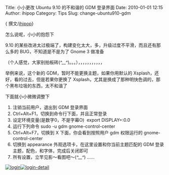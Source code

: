 Title: 小小更改 Ubuntu 9.10 的不和谐的 GDM 登录界面
Date: 2010-01-01 12:15
Author: ihipop
Category: Tips
Slug: change-ubuntu910-gdm

{ 撰文/[ihipop](http://ihipop.gicp.net/)}  
  
怎么说呢，小小的抱怨下

9.10
的某些改进太过极端了，构建变化太大，多，升级过度不平滑，而且还有那么多的
BUG，不知道是不是为了 Gnome 3 做准备

（个人感觉，大家别拍板砖(*^\_\_^*)。。。），，，，，，，，，，，

举例来说，这个新的 GDM，暂时不能更换主题，如果你用默认的
Xsplash，还好，看的过去，但是若果你更换了
Xsplash，尤其是换成了那种明快色调的，那个黑布垃圾的东西，太不和谐了

下面就小小微微调整下  

1.  注销当前用户，退出到 GDM 登录界面
2.  Ctrl+Alt+F1，切换到命令行下面，并且正常登录
3.  设定环境变量(是数字0，不是字幕O)  <span style="blue;">export
    DISPLAY=:0.0</span>
4.  运行下列命令 <span style="blue;">sudo -u gdm
    gnome-control-center</span>
5.  Ctrl+Alt+F7，切换到 X 下面，你会看到按照用户 gdm 权限运行的
    gnome-control-center
6.  切换到 appearance 外观选项卡，在这里设置和你当前主题匹配的 GDM
    登录主题，配色，和字体，完成后关闭即可
7.  所有设置，立竿见影～看图吧～(*^\_\_^*) ……

[](http://i.linuxtoy.org/images/2010/01/0101_104821.jpg)  

[![login](http://i.linuxtoy.org/images/2010/01/0101_104806-400x300.jpg)](http://i.linuxtoy.org/images/2010/01/0101_104806.jpg)[![login-detail](http://i.linuxtoy.org/images/2010/01/0101_104821-400x300.jpg)](http://i.linuxtoy.org/images/2010/01/0101_104821.jpg)
